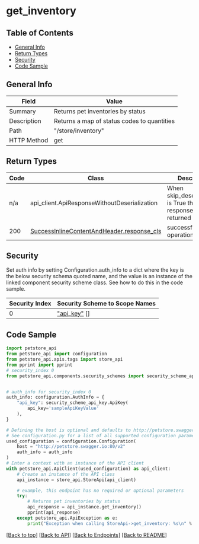 <a name="getinventory"></a>
# **get_inventory**

## Table of Contents
- [General Info](#general-info)
- [Return Types](#return-types)
- [Security](#security)
- [Code Sample](#code-sample)

## General Info
| Field | Value |
| ----- | ----- |
| Summary | Returns pet inventories by status |
| Description | Returns a map of status codes to quantities |
| Path | "/store/inventory" |
| HTTP Method | get |

## Return Types

Code | Class | Description
------------- | ------------- | -------------
n/a | api_client.ApiResponseWithoutDeserialization | When skip_deserialization is True this response is returned
200 | [SuccessInlineContentAndHeader.response_cls](../../../components/responses/response_success_inline_content_and_header.md#response_success_inline_content_and_headerresponse_cls) | successful operation

## Security

Set auth info by setting Configuration.auth_info to a dict where the
key is the below security schema quoted name, and the value is an instance of the linked
component security scheme class. See how to do this in the code sample.

| Security Index | Security Scheme to Scope Names |
| -------------- | ------------------------------ |
| 0       | ["api_key"](../../../components/security_schemes/security_scheme_api_key.md) []<br> |

## Code Sample

```python
import petstore_api
from petstore_api import configuration
from petstore_api.apis.tags import store_api
from pprint import pprint
# security_index 0
from petstore_api.components.security_schemes import security_scheme_api_key


# auth_info for security_index 0
auth_info: configuration.AuthInfo = {
    "api_key": security_scheme_api_key.ApiKey(
        api_key='sampleApiKeyValue'
    ),
}

# Defining the host is optional and defaults to http://petstore.swagger.io:80/v2
# See configuration.py for a list of all supported configuration parameters.
used_configuration = configuration.Configuration(
    host = "http://petstore.swagger.io:80/v2"
    auth_info = auth_info
)
# Enter a context with an instance of the API client
with petstore_api.ApiClient(used_configuration) as api_client:
    # Create an instance of the API class
    api_instance = store_api.StoreApi(api_client)

    # example, this endpoint has no required or optional parameters
    try:
        # Returns pet inventories by status
        api_response = api_instance.get_inventory()
        pprint(api_response)
    except petstore_api.ApiException as e:
        print("Exception when calling StoreApi->get_inventory: %s\n" % e)
```

[[Back to top]](#top) [[Back to API]](../StoreApi.md) [[Back to Endpoints]](../../../../README.md#Endpoints) [[Back to README]](../../../../README.md)
